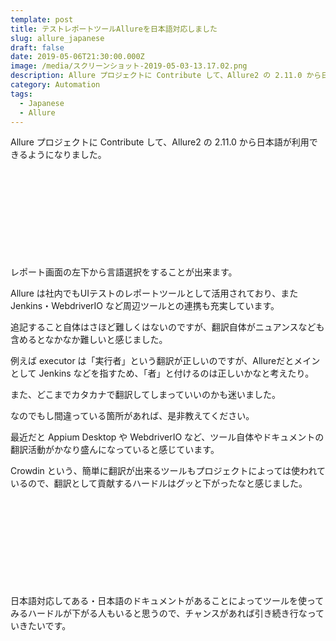 ```yaml
---
template: post
title: テストレポートツールAllureを日本語対応しました
slug: allure_japanese
draft: false
date: 2019-05-06T21:30:00.000Z
image: /media/スクリーンショット-2019-05-03-13.17.02.png
description: Allure プロジェクトに Contribute して、Allure2 の 2.11.0 から日本語が利用できるようになりました。
category: Automation
tags:
  - Japanese
  - Allure
---
```

Allure プロジェクトに Contribute して、Allure2 の 2.11.0 から日本語が利用できるようになりました。

<div class="iframely-embed"><div class="iframely-responsive" style="height: 140px; padding-bottom: 0;"><a href="https://github.com/allure-framework/allure2" data-iframely-url="//cdn.iframe.ly/api/iframe?url=https%3A%2F%2Fgithub.com%2Fallure-framework%2Fallure2%2Freleases%2Ftag%2F2.11.0&key=b9fe832f5332a1c3e40cbe51810e08d3"></a></div></div>

レポート画面の左下から言語選択をすることが出来ます。

Allure は社内でもUIテストのレポートツールとして活用されており、また Jenkins・WebdriverIO など周辺ツールとの連携も充実しています。

<script async class="speakerdeck-embed" data-id="9a6a8c0457da439d9ef34365dbe66283" data-ratio="1.77777777777778" src="//speakerdeck.com/assets/embed.js"></script>

追記すること自体はさほど難しくはないのですが、翻訳自体がニュアンスなども含めるとなかなか難しいと感じました。

例えば executor は「実行者」という翻訳が正しいのですが、Allureだとメインとして Jenkins などを指すため、「者」と付けるのは正しいかなと考えたり。

また、どこまでカタカナで翻訳してしまっていいのかも迷いました。

なのでもし間違っている箇所があれば、是非教えてください。

最近だと Appium Desktop や WebdriverIO など、ツール自体やドキュメントの翻訳活動がかなり盛んになっていると感じています。

Crowdin という、簡単に翻訳が出来るツールもプロジェクトによっては使われているので、翻訳として貢献するハードルはグッと下がったなと感じました。

<div class="iframely-embed"><div class="iframely-responsive" style="height: 140px; padding-bottom: 0;"><a href="https://crowdin.com/" data-iframely-url="//cdn.iframe.ly/api/iframe?url=https%3A%2F%2Fcrowdin.com%2F&key=b9fe832f5332a1c3e40cbe51810e08d3"></a></div></div>

日本語対応してある・日本語のドキュメントがあることによってツールを使ってみるハードルが下がる人もいると思うので、チャンスがあれば引き続き行なっていきたいです。

